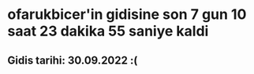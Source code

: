 # ofarukbicer'in gidisine son 7 gun 10 saat 23 dakika 55 saniye kaldi

## Gidis tarihi: 30.09.2022 :(